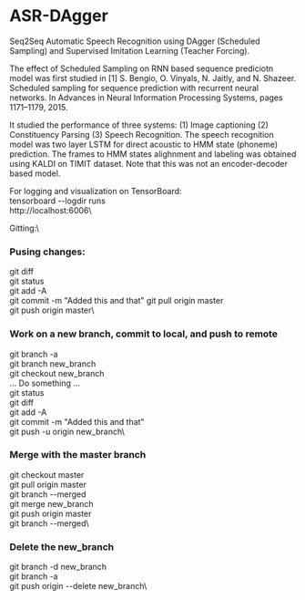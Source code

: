 # ASR-DAgger
Seq2Seq Automatic Speech Recognition using DAgger (Scheduled Sampling) and Supervised Imitation Learning (Teacher Forcing).


The effect of Scheduled Sampling on RNN based sequence prediciotn model was first studied in [1] S. Bengio, O. Vinyals, N. Jaitly, and N. Shazeer. Scheduled sampling for sequence prediction with recurrent neural networks. In Advances in Neural Information Processing Systems, pages 1171–1179, 2015.

It studied the performance of three systems: (1) Image captioning (2) Constituency Parsing (3) Speech Recognition. The speech recognition model was two layer LSTM for direct acoustic to HMM state (phoneme) prediction. The frames to HMM states alighnment and labeling was obtained using KALDI on TIMIT dataset. Note that this was not an encoder-decoder based model.





For logging and visualization on TensorBoard:\
tensorboard --logdir runs\
http://localhost:6006\

Gitting:\
### Pusing changes:
git diff\
git status\
git add -A\
git commit -m "Added this and that"
git pull origin master\
git push origin master\

### Work on a new branch, commit to local, and push to remote
git branch -a\
git branch new_branch\
git checkout new_branch\
... Do something ...\
git status\
git diff\
git add -A\
git commit -m "Added this and that"\
git push -u origin new_branch\
### Merge with the master branch
git checkout master\
git pull origin master\
git branch --merged\
git merge new_branch\
git push origin master\
git branch --merged\
### Delete the new_branch
git branch -d new_branch\
git branch -a\
git push origin --delete new_branch\

